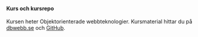 #### Kurs och kursrepo

Kursen heter Objektorienterade webbteknologier.
Kursmaterial hittar du på [dbwebb.se](https://dbwebb.se/kurser/oophp-v5) och [GitHub](https://github.com/dbwebb-se/oophp).
